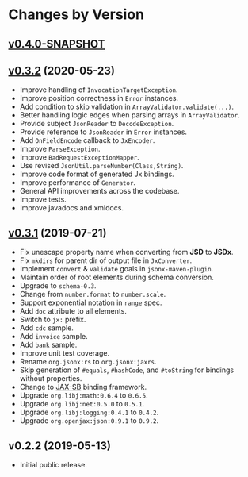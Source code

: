 # Changes by Version

## [v0.4.0-SNAPSHOT](https://github.com/jsonx-org/java/compare/4b757400a236b064e1623de9fd72f3896d6559d6..HEAD)

## [v0.3.2](https://github.com/jsonx-org/java/compare/3700771ef1a771f12b0f0ba92b93d9601be5ba2c..4b757400a236b064e1623de9fd72f3896d6559d6) (2020-05-23)
* Improve handling of `InvocationTargetException`.
* Improve position correctness in `Error` instances.
* Add condition to skip validation in `ArrayValidator.validate(...)`.
* Better handling logic edges when parsing arrays in `ArrayValidator`.
* Provide subject `JsonReader` to `DecodeException`.
* Provide reference to `JsonReader` in `Error` instances.
* Add `OnFieldEncode` callback to `JxEncoder`.
* Improve `ParseException`.
* Improve `BadRequestExceptionMapper`.
* Use revised `JsonUtil.parseNumber(Class,String)`.
* Improve code format of generated Jx bindings.
* Improve performance of `Generator`.
* General API improvements across the codebase.
* Improve tests.
* Improve javadocs and xmldocs.

## [v0.3.1](https://github.com/jsonx-org/java/compare/54e5e19f9540b68baebffbc380fbc266c3367cd2..3700771ef1a771f12b0f0ba92b93d9601be5ba2c) (2019-07-21)
* Fix unescape property name when converting from **JSD** to **JSDx**.
* Fix `mkdirs` for parent dir of output file in `JxConverter`.
* Implement `convert` & `validate` goals in `jsonx-maven-plugin`.
* Maintain order of root elements during schema conversion.
* Upgrade to `schema-0.3`.
* Change from `number.format` to `number.scale`.
* Support exponential notation in `range` spec.
* Add `doc` attribute to all elements.
* Switch to `jx:` prefix.
* Add `cdc` sample.
* Add `invoice` sample.
* Add `bank` sample.
* Improve unit test coverage.
* Rename `org.jsonx:rs` to `org.jsonx:jaxrs`.
* Skip generation of `#equals`, `#hashCode`, and `#toString` for bindings without properties.
* Change to [JAX-SB](https://github.com/jaxsb/jaxsb) binding framework.
* Upgrade `org.libj:math:0.6.4` to `0.6.5`.
* Upgrade `org.libj:net:0.5.0` to `0.5.1`.
* Upgrade `org.libj:logging:0.4.1` to `0.4.2`.
* Upgrade `org.openjax:json:0.9.1` to `0.9.2`.

## v0.2.2 (2019-05-13)
* Initial public release.